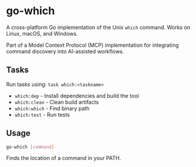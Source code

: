 # go-which

A cross-platform Go implementation of the Unix `which` command. Works on Linux, macOS, and Windows.

Part of a Model Context Protocol (MCP) implementation for integrating command discovery into AI-assisted workflows.

## Tasks

Run tasks using: `task which:<taskname>`

- `which:dep` - Install dependencies and build the tool
- `which:clean` - Clean build artifacts
- `which:which` - Find binary path
- `which:test` - Run tests

## Usage

```bash
go-which [command]
```

Finds the location of a command in your PATH.
